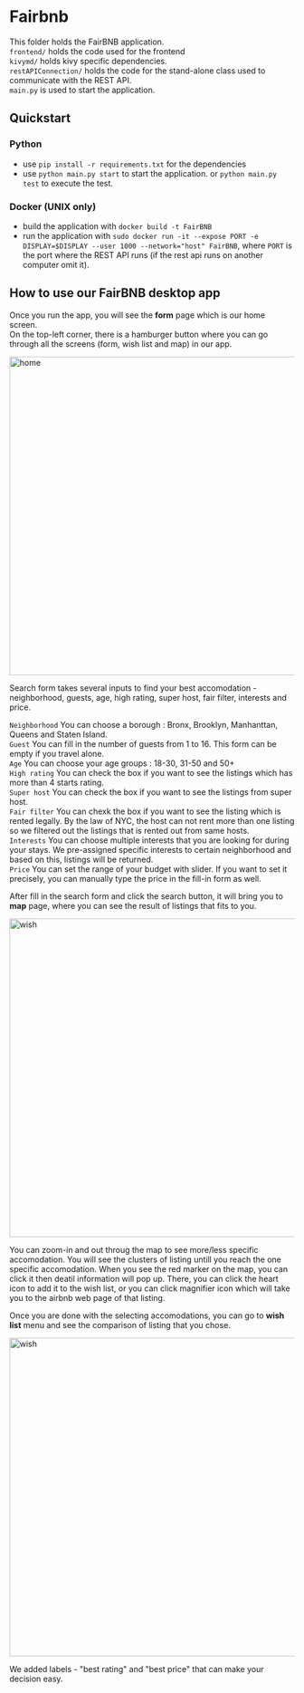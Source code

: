 # Fairbnb

This folder holds the FairBNB application.  
`frontend/` holds the code used for the frontend  
`kivymd/` holds kivy specific dependencies.  
`restAPIConnection/` holds the code for the stand-alone class used to communicate with the REST API.  
`main.py` is used to start the application.

## Quickstart
### Python
* use `pip install -r requirements.txt` for the dependencies
* use `python main.py start` to start the application. or `python main.py test` to execute the test.

### Docker (UNIX only)
* build the application with `docker build -t FairBNB`
* run the application with `sudo docker run -it --expose PORT -e DISPLAY=$DISPLAY --user 1000 --network="host" FairBNB`, where `PORT` is the port 
where the REST API runs (if the rest api runs on another computer omit it).
 
## How to use our FairBNB desktop app   

Once you run the app, you will see the **form** page which is our home screen.   
On the top-left corner, there is a hamburger button where you can go through all the screens (form, wish list and map) in our app.   
   
<img width="563" alt="home" src="https://user-images.githubusercontent.com/40763359/120081835-d1700c80-c0bf-11eb-9b10-0987d5e18f80.png">   

Search form takes several inputs to find your best accomodation - neighborhood, guests, age, high rating, super host, fair filter, interests and price.   

`Neighborhood` You can choose a borough : Bronx, Brooklyn, Manhanttan, Queens and Staten Island.   
`Guest` You can fill in the number of guests from 1 to 16. This form can be empty if you travel alone.   
`Age` You can choose your age groups : 18-30, 31-50 and 50+   
`High rating` You can check the box if you want to see the listings which has more than 4 starts rating.   
`Super host` You can check the box if you want to see the listings from super host.   
`Fair filter` You can chexk the box if you want to see the listing which is rented legally. By the law of NYC, the host can not rent more than one listing so we filtered out the listings that is rented out from same hosts.   
`Interests` You can choose multiple interests that you are looking for during your stays. We pre-assigned specific interests to certain neighborhood and based on this, listings will be returned.   
`Price` You can set the range of your budget with slider. If you want to set it precisely, you can manually type the price in the fill-in form as well.   
   
After fill in the search form and click the search button, it will bring you to **map** page, where you can see the result of listings that fits to you.   
   
<img width="563" alt="wish" src="https://user-images.githubusercontent.com/40763359/120081838-d5039380-c0bf-11eb-855b-5aad3e3c19a0.png">   
   
You can zoom-in and out throug the map to see more/less specific accomodation. You will see the clusters of listing untill you reach the one specific accomodation. When you see the red marker on the map, you can click it then deatil information will pop up. There, you can click the heart icon to add it to the wish list, or you can click magnifier icon which will take you to the airbnb web page of that listing.   
   
Once you are done with the selecting accomodations, you can go to **wish list** menu and see the comparison of listing that you chose.    
   
<img width="563" alt="wish" src="https://user-images.githubusercontent.com/40763359/120081839-d6cd5700-c0bf-11eb-8c47-1107b90281aa.png">   
   
We added labels - "best rating" and "best price" that can make your decision easy.   


